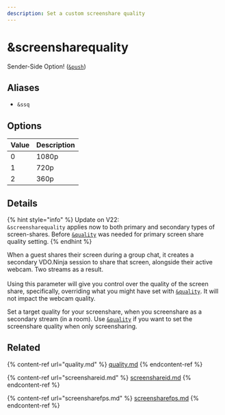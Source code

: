 ```yaml
---
description: Set a custom screenshare quality
---
```


# \&screensharequality

Sender-Side Option! ([`&push`](push.md))

## Aliases

* `&ssq`

## Options

| Value | Description |
| ----- | ----------- |
| 0     | 1080p       |
| 1     | 720p        |
| 2     | 360p        |

## Details

{% hint style="info" %}
Update on V22:\
`&screensharequality` applies now to both primary and secondary types of screen-shares. Before [`&quality`](quality.md) was needed for primary screen share quality setting.
{% endhint %}

When a guest shares their screen during a group chat, it creates a secondary VDO.Ninja session to share that screen, alongside their active webcam. Two streams as a result.\
\
Using this parameter will give you control over the quality of the screen share, specifically, overriding what you might have set with [`&quality`](quality.md). It will not impact the webcam quality.

Set a target quality for your screenshare, when you screenshare as a secondary stream (in a room). Use [`&quality`](quality.md) if you want to set the screenshare quality when only screensharing.

## Related

{% content-ref url="quality.md" %}
[quality.md](quality.md)
{% endcontent-ref %}

{% content-ref url="screenshareid.md" %}
[screenshareid.md](screenshareid.md)
{% endcontent-ref %}

{% content-ref url="screensharefps.md" %}
[screensharefps.md](screensharefps.md)
{% endcontent-ref %}
